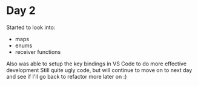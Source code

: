 # Day 2

Started to look into:
- maps
- enums
- receiver functions

Also was able to setup the key bindings in VS Code to do more effective development
Still quite ugly code, but will continue to move on to next day and see if I'll go back to refactor more later on :)